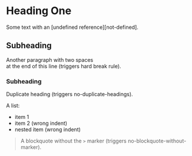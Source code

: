 # Heading One
Some text with an [undefined reference][not-defined].

## Subheading
Another paragraph with two spaces  
at the end of this line (triggers hard break rule).

### Subheading
Duplicate heading (triggers no-duplicate-headings).

A list:
- item 1
-  item 2 (wrong indent)
  - nested item (wrong indent)

> A blockquote
without the `>` marker (triggers no-blockquote-without-marker).

[unused-definition]: https://example.com

